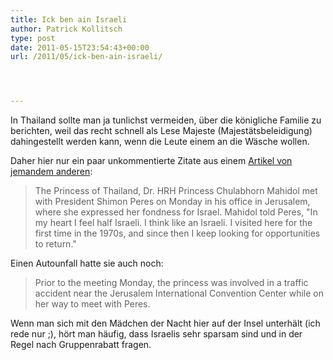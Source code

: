 ```yaml
---
title: Ick ben ain Israeli
author: Patrick Kollitsch
type: post
date: 2011-05-15T23:54:43+00:00
url: /2011/05/ick-ben-ain-israeli/




---
```

In Thailand sollte man ja tunlichst vermeiden, über die königliche Familie zu berichten, weil das recht schnell als Lese Majeste (Majestätsbeleidigung) dahingestellt werden kann, wenn die Leute einem an die Wäsche wollen.

Daher hier nur ein paar unkommentierte Zitate aus einem [Artikel von jemandem anderen][1]:

> The Princess of Thailand, Dr. <span class="caps">HRH</span> Princess Chulabhorn Mahidol met with President Shimon Peres on Monday in his office in Jerusalem, where she expressed her fondness for Israel. Mahidol told Peres, "In my heart I feel half Israeli. I think like an Israeli. I visited here for the first time in the 1970s, and since then I keep looking for opportunities to return."

Einen Autounfall hatte sie auch noch:

> Prior to the meeting Monday, the princess was involved in a traffic accident near the Jerusalem International Convention Center while on her way to meet with Peres.

Wenn man sich mit den Mädchen der Nacht hier auf der Insel unterhält (ich rede nur ;), hört man häufig, dass Israelis sehr sparsam sind und in der Regel nach Gruppenrabatt fragen.

 [1]: http://www.jpost.com/DiplomacyAndPolitics/Article.aspx?id=220781